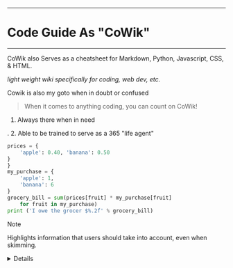 ********
# Code Guide As "CoWik"
*******


<footer>
 <p>CoWik also Serves as a cheatsheet for Markdown, Python, Javascript, CSS, & HTML.</p>


 
 _light weight wiki specifically for coding, web dev, etc._

 

 <p>Cowik is also my goto when in doubt or confused</p>
 <footer>

  
  > When it comes to anything coding, you can count on CoWik! 
  


  1. Always there when in need

  . 
  2. Able to be trained to serve as a 365 "life agent"



````python
prices = {
    'apple': 0.40, 'banana': 0.50
}
}
my_purchase = {
    'apple': 1,
    'banana': 6
}
grocery_bill = sum(prices[fruit] * my_purchase[fruit]
    for fruit in my_purchase)
print ('I owe the grocer $%.2f' % grocery_bill)
````


> [!NOTE]
> Highlights information that users should take into account, even when skimming.

 <details>
  <h3>365/"life"  Agentee AI</h3>
input("What's your name?: ")
  
LAgentee AI: "I'm LAgentee AI. 
I'm here for all your coding doubts and


|-----:|-----------|
|     1| Python|
|     2| CSS    |CNN
|     3| Javascript       |
|     4| HTML.    |

</details>

